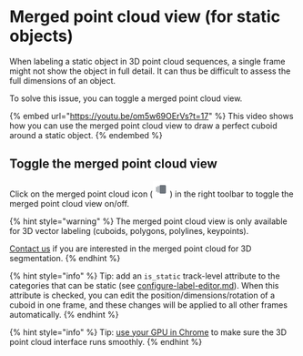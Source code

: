 # Merged point cloud view (for static objects)

When labeling a static object in 3D point cloud sequences, a single frame might not show the object in full detail. It can thus be difficult to assess the full dimensions of an object.

To solve this issue, you can toggle a merged point cloud view.

{% embed url="https://youtu.be/om5w69OErVs?t=17" %}
This video shows how you can use the merged point cloud view to draw a perfect cuboid around a static object.
{% endembed %}

## Toggle the merged point cloud view

Click on the merged point cloud icon (![](<../../.gitbook/assets/image (1) (1).png>)) in the right toolbar to toggle the merged point cloud view on/off.

{% hint style="warning" %}
The merged point cloud view is only available for 3D vector labeling (cuboids, polygons, polylines, keypoints).&#x20;

[Contact us](https://segments.ai/contact) if you are interested in the merged point cloud for 3D segmentation.
{% endhint %}

{% hint style="info" %}
Tip: add an `is_static` track-level attribute to the categories that can be static (see [configure-label-editor.md](../../configure-label-editor.md "mention")). When this attribute is checked, you can edit the position/dimensions/rotation of a cuboid in one frame, and these changes will be applied to all other frames automatically.
{% endhint %}

{% hint style="info" %}
Tip: [use your GPU in Chrome](https://segmentsai.notion.site/How-to-use-your-GPU-in-Chrome-2b95e19fb77c456c87f798013769a98a) to make sure the 3D point cloud interface runs smoothly.
{% endhint %}
